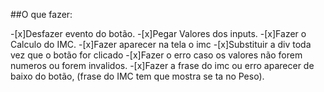 ##O que fazer: 

-[x]Desfazer evento do botão.
-[x]Pegar Valores dos inputs.
-[x]Fazer o Calculo do IMC.
-[x]Fazer aparecer na tela o imc
-[x]Substituir a div toda vez que o botão for clicado
-[x]Fazer o erro caso os valores não forem numeros ou forem invalidos.
-[x]Fazer a frase do imc ou erro aparecer de baixo do botão, (frase do IMC tem que mostra se ta no Peso).
